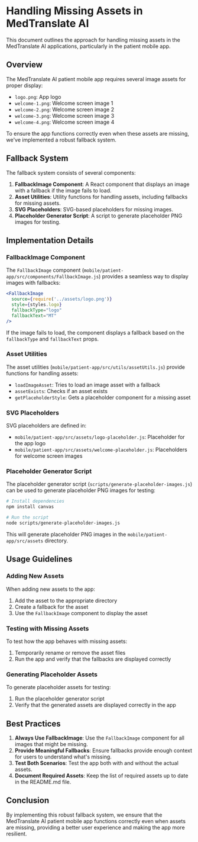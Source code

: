 # Handling Missing Assets in MedTranslate AI

This document outlines the approach for handling missing assets in the MedTranslate AI applications, particularly in the patient mobile app.

## Overview

The MedTranslate AI patient mobile app requires several image assets for proper display:

- `logo.png`: App logo
- `welcome-1.png`: Welcome screen image 1
- `welcome-2.png`: Welcome screen image 2
- `welcome-3.png`: Welcome screen image 3
- `welcome-4.png`: Welcome screen image 4

To ensure the app functions correctly even when these assets are missing, we've implemented a robust fallback system.

## Fallback System

The fallback system consists of several components:

1. **FallbackImage Component**: A React component that displays an image with a fallback if the image fails to load.
2. **Asset Utilities**: Utility functions for handling assets, including fallbacks for missing assets.
3. **SVG Placeholders**: SVG-based placeholders for missing images.
4. **Placeholder Generator Script**: A script to generate placeholder PNG images for testing.

## Implementation Details

### FallbackImage Component

The `FallbackImage` component (`mobile/patient-app/src/components/FallbackImage.js`) provides a seamless way to display images with fallbacks:

```jsx
<FallbackImage
  source={require('../assets/logo.png')}
  style={styles.logo}
  fallbackType="logo"
  fallbackText="MT"
/>
```

If the image fails to load, the component displays a fallback based on the `fallbackType` and `fallbackText` props.

### Asset Utilities

The asset utilities (`mobile/patient-app/src/utils/assetUtils.js`) provide functions for handling assets:

- `loadImageAsset`: Tries to load an image asset with a fallback
- `assetExists`: Checks if an asset exists
- `getPlaceholderStyle`: Gets a placeholder component for a missing asset

### SVG Placeholders

SVG placeholders are defined in:

- `mobile/patient-app/src/assets/logo-placeholder.js`: Placeholder for the app logo
- `mobile/patient-app/src/assets/welcome-placeholder.js`: Placeholders for welcome screen images

### Placeholder Generator Script

The placeholder generator script (`scripts/generate-placeholder-images.js`) can be used to generate placeholder PNG images for testing:

```bash
# Install dependencies
npm install canvas

# Run the script
node scripts/generate-placeholder-images.js
```

This will generate placeholder PNG images in the `mobile/patient-app/src/assets` directory.

## Usage Guidelines

### Adding New Assets

When adding new assets to the app:

1. Add the asset to the appropriate directory
2. Create a fallback for the asset
3. Use the `FallbackImage` component to display the asset

### Testing with Missing Assets

To test how the app behaves with missing assets:

1. Temporarily rename or remove the asset files
2. Run the app and verify that the fallbacks are displayed correctly

### Generating Placeholder Assets

To generate placeholder assets for testing:

1. Run the placeholder generator script
2. Verify that the generated assets are displayed correctly in the app

## Best Practices

1. **Always Use FallbackImage**: Use the `FallbackImage` component for all images that might be missing.
2. **Provide Meaningful Fallbacks**: Ensure fallbacks provide enough context for users to understand what's missing.
3. **Test Both Scenarios**: Test the app both with and without the actual assets.
4. **Document Required Assets**: Keep the list of required assets up to date in the README.md file.

## Conclusion

By implementing this robust fallback system, we ensure that the MedTranslate AI patient mobile app functions correctly even when assets are missing, providing a better user experience and making the app more resilient.
